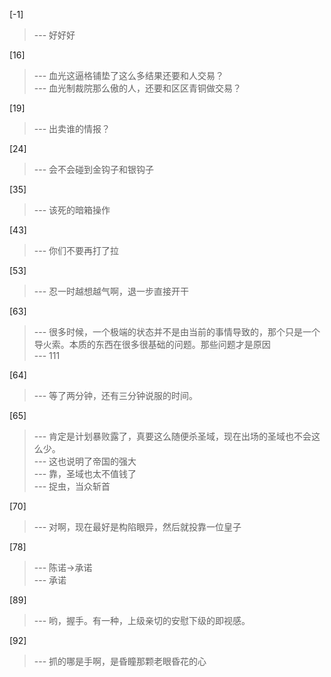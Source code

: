
[-1] 
>--- 好好好<br>

[16] 
>--- 血光这逼格铺垫了这么多结果还要和人交易？<br>
>--- 血光制裁院那么傲的人，还要和区区青铜做交易？<br>

[19] 
>--- 出卖谁的情报？<br>

[24] 
>--- 会不会碰到金钩子和银钩子<br>

[35] 
>--- 该死的暗箱操作<br>

[43] 
>--- 你们不要再打了拉<br>

[53] 
>--- 忍一时越想越气啊，退一步直接开干<br>

[63] 
>--- 很多时候，一个极端的状态并不是由当前的事情导致的，那个只是一个导火索。本质的东西在很多很基础的问题。那些问题才是原因<br>
>--- 111<br>

[64] 
>--- 等了两分钟，还有三分钟说服的时间。<br>

[65] 
>--- 肯定是计划暴败露了，真要这么随便杀圣域，现在出场的圣域也不会这么少。<br>
>--- 这也说明了帝国的强大<br>
>--- 靠，圣域也太不值钱了<br>
>--- 捉虫，当众斩首<br>

[70] 
>--- 对啊，现在最好是构陷眼异，然后就投靠一位皇子<br>

[78] 
>--- 陈诺->承诺<br>
>--- 承诺<br>

[89] 
>--- 哟，握手。有一种，上级亲切的安慰下级的即视感。<br>

[92] 
>--- 抓的哪是手啊，是昏瞳那颗老眼昏花的心<br>
